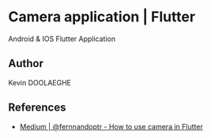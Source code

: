 # Camera application | Flutter

Android & IOS Flutter Application

## Author

Kevin DOOLAEGHE

## References

* [Medium | @fernnandoptr - How to use camera in Flutter](https://medium.com/@fernnandoptr/how-to-use-camera-in-flutter-flutter-camera-package-44defe81d2da)
